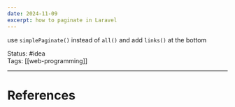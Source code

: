 ```yaml
---
date: 2024-11-09
excerpt: how to paginate in Laravel
---
```

use `simplePaginate()` instead of `all()` and add `links()` at the bottom

Status: #idea  
Tags: [[web-programming]]  

---
# References